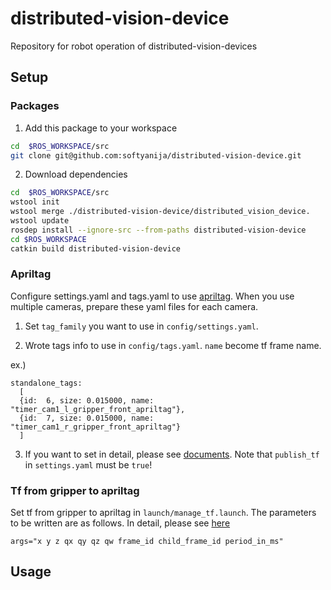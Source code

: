 # distributed-vision-device
Repository for robot operation of distributed-vision-devices

## Setup
### Packages
1. Add this package to your workspace

  ```bash
  cd  $ROS_WORKSPACE/src
  git clone git@github.com:softyanija/distributed-vision-device.git
  ```
2. Download dependencies

  ```bash
  cd  $ROS_WORKSPACE/src
  wstool init
  wstool merge ./distributed-vision-device/distributed_vision_device.
  wstool update
  rosdep install --ignore-src --from-paths distributed-vision-device
  cd $ROS_WORKSPACE
  catkin build distributed-vision-device
  ```
### Apriltag
Configure settings.yaml and tags.yaml to use [apriltag](https://april.eecs.umich.edu/software/apriltag). When you use multiple cameras, prepare these yaml files for each camera.

1. Set `tag_family` you want to use in `config/settings.yaml`.

2. Wrote tags info to use in `config/tags.yaml`.
   `name` become tf frame name.

ex.)
```
standalone_tags:
  [
  {id:  6, size: 0.015000, name: "timer_cam1_l_gripper_front_apriltag"},
  {id:  7, size: 0.015000, name: "timer_cam1_r_gripper_front_apriltag"}  
  ]
```

3. If you want to set in detail, please see [documents](http://wiki.ros.org/apriltag_ros).
   Note that `publish_tf` in `settings.yaml` must be `true`!

### Tf from gripper to apriltag
Set tf from gripper to apriltag in `launch/manage_tf.launch`. The parameters to be written are as follows. In detail, please see [here](http://wiki.ros.org/tf#static_transform_publisher)
```
args="x y z qx qy qz qw frame_id child_frame_id period_in_ms"
```


## Usage


